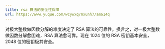 ```yaml
---
title: rsa 算法的安全性保障
url: https://www.yuque.com/wcywxq/mxunh7/am614q
---
```


对极大整数做因数分解的难度决定了 RSA 算法的可靠性。换言之，对一极大整数做因数分解愈困难，RSA 算法愈可靠。现在 1024 位的 RSA 密钥基本安全，2048 位的密钥极其安全。

